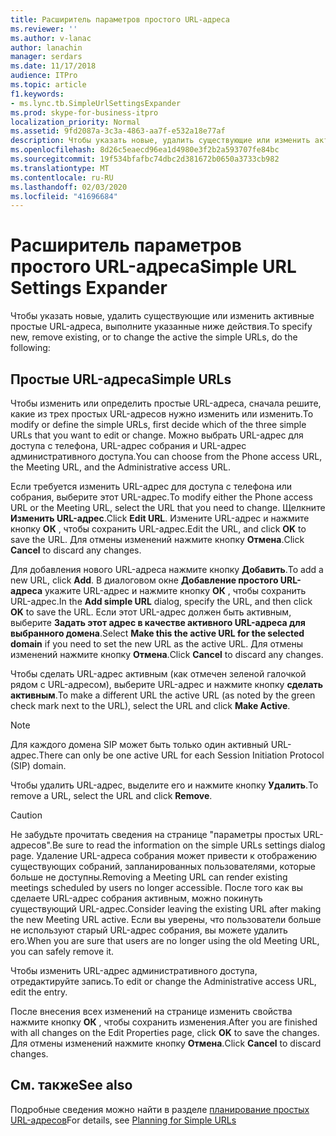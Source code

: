 ```yaml
---
title: Расширитель параметров простого URL-адреса
ms.reviewer: ''
ms.author: v-lanac
author: lanachin
manager: serdars
ms.date: 11/17/2018
audience: ITPro
ms.topic: article
f1.keywords:
- ms.lync.tb.SimpleUrlSettingsExpander
ms.prod: skype-for-business-itpro
localization_priority: Normal
ms.assetid: 9fd2087a-3c3a-4863-aa7f-e532a18e77af
description: Чтобы указать новые, удалить существующие или изменить активные простые URL-адреса, выполните указанные ниже действия.
ms.openlocfilehash: 8d26c5eaecd96ea1d4980e3f2b2a593707fe84bc
ms.sourcegitcommit: 19f534bfafbc74dbc2d381672b0650a3733cb982
ms.translationtype: MT
ms.contentlocale: ru-RU
ms.lasthandoff: 02/03/2020
ms.locfileid: "41696684"
---
```

# <a name="simple-url-settings-expander"></a><span data-ttu-id="569d9-103">Расширитель параметров простого URL-адреса</span><span class="sxs-lookup"><span data-stu-id="569d9-103">Simple URL Settings Expander</span></span>

<span data-ttu-id="569d9-104">Чтобы указать новые, удалить существующие или изменить активные простые URL-адреса, выполните указанные ниже действия.</span><span class="sxs-lookup"><span data-stu-id="569d9-104">To specify new, remove existing, or to change the active the simple URLs, do the following:</span></span>

## <a name="simple-urls"></a><span data-ttu-id="569d9-105">Простые URL-адреса</span><span class="sxs-lookup"><span data-stu-id="569d9-105">Simple URLs</span></span>

<span data-ttu-id="569d9-106">Чтобы изменить или определить простые URL-адреса, сначала решите, какие из трех простых URL-адресов нужно изменить или изменить.</span><span class="sxs-lookup"><span data-stu-id="569d9-106">To modify or define the simple URLs, first decide which of the three simple URLs that you want to edit or change.</span></span> <span data-ttu-id="569d9-107">Можно выбрать URL-адрес для доступа с телефона, URL-адрес собрания и URL-адрес административного доступа.</span><span class="sxs-lookup"><span data-stu-id="569d9-107">You can choose from the Phone access URL, the Meeting URL, and the Administrative access URL.</span></span>

<span data-ttu-id="569d9-108">Если требуется изменить URL-адрес для доступа с телефона или собрания, выберите этот URL-адрес.</span><span class="sxs-lookup"><span data-stu-id="569d9-108">To modify either the Phone access URL or the Meeting URL, select the URL that you need to change.</span></span> <span data-ttu-id="569d9-109">Щелкните **Изменить URL-адрес**.</span><span class="sxs-lookup"><span data-stu-id="569d9-109">Click **Edit URL**.</span></span> <span data-ttu-id="569d9-110">Измените URL-адрес и нажмите кнопку **ОК** , чтобы сохранить URL-адрес.</span><span class="sxs-lookup"><span data-stu-id="569d9-110">Edit the URL, and click **OK** to save the URL.</span></span> <span data-ttu-id="569d9-111">Для отмены изменений нажмите кнопку **Отмена**.</span><span class="sxs-lookup"><span data-stu-id="569d9-111">Click **Cancel** to discard any changes.</span></span>

<span data-ttu-id="569d9-112">Для добавления нового URL-адреса нажмите кнопку **Добавить**.</span><span class="sxs-lookup"><span data-stu-id="569d9-112">To add a new URL, click **Add**.</span></span> <span data-ttu-id="569d9-113">В диалоговом окне **Добавление простого URL-адреса** укажите URL-адрес и нажмите кнопку **ОК** , чтобы сохранить URL-адрес.</span><span class="sxs-lookup"><span data-stu-id="569d9-113">In the **Add simple URL** dialog, specify the URL, and then click **OK** to save the URL.</span></span> <span data-ttu-id="569d9-114">Если этот URL-адрес должен быть активным, выберите **Задать этот адрес в качестве активного URL-адреса для выбранного домена**.</span><span class="sxs-lookup"><span data-stu-id="569d9-114">Select **Make this the active URL for the selected domain** if you need to set the new URL as the active URL.</span></span> <span data-ttu-id="569d9-115">Для отмены изменений нажмите кнопку **Отмена**.</span><span class="sxs-lookup"><span data-stu-id="569d9-115">Click **Cancel** to discard any changes.</span></span>

<span data-ttu-id="569d9-116">Чтобы сделать URL-адрес активным (как отмечен зеленой галочкой рядом с URL-адресом), выберите URL-адрес и нажмите кнопку **сделать активным**.</span><span class="sxs-lookup"><span data-stu-id="569d9-116">To make a different URL the active URL (as noted by the green check mark next to the URL), select the URL and click **Make Active**.</span></span>

> [!NOTE]
> <span data-ttu-id="569d9-117">Для каждого домена SIP может быть только один активный URL-адрес.</span><span class="sxs-lookup"><span data-stu-id="569d9-117">There can only be one active URL for each Session Initiation Protocol (SIP) domain.</span></span>

<span data-ttu-id="569d9-118">Чтобы удалить URL-адрес, выделите его и нажмите кнопку **Удалить**.</span><span class="sxs-lookup"><span data-stu-id="569d9-118">To remove a URL, select the URL and click **Remove**.</span></span>

> [!CAUTION]
> <span data-ttu-id="569d9-119">Не забудьте прочитать сведения на странице "параметры простых URL-адресов".</span><span class="sxs-lookup"><span data-stu-id="569d9-119">Be sure to read the information on the simple URLs settings dialog page.</span></span> <span data-ttu-id="569d9-120">Удаление URL-адреса собрания может привести к отображению существующих собраний, запланированных пользователями, которые больше не доступны.</span><span class="sxs-lookup"><span data-stu-id="569d9-120">Removing a Meeting URL can render existing meetings scheduled by users no longer accessible.</span></span> <span data-ttu-id="569d9-121">После того как вы сделаете URL-адрес собрания активным, можно покинуть существующий URL-адрес.</span><span class="sxs-lookup"><span data-stu-id="569d9-121">Consider leaving the existing URL after making the new Meeting URL active.</span></span> <span data-ttu-id="569d9-122">Если вы уверены, что пользователи больше не используют старый URL-адрес собрания, вы можете удалить его.</span><span class="sxs-lookup"><span data-stu-id="569d9-122">When you are sure that users are no longer using the old Meeting URL, you can safely remove it.</span></span>

<span data-ttu-id="569d9-123">Чтобы изменить URL-адрес административного доступа, отредактируйте запись.</span><span class="sxs-lookup"><span data-stu-id="569d9-123">To edit or change the Administrative access URL, edit the entry.</span></span>

<span data-ttu-id="569d9-124">После внесения всех изменений на странице изменить свойства нажмите кнопку **ОК** , чтобы сохранить изменения.</span><span class="sxs-lookup"><span data-stu-id="569d9-124">After you are finished with all changes on the Edit Properties page, click **OK** to save the changes.</span></span> <span data-ttu-id="569d9-125">Для отмены изменений нажмите кнопку **Отмена**.</span><span class="sxs-lookup"><span data-stu-id="569d9-125">Click **Cancel** to discard changes.</span></span>

## <a name="see-also"></a><span data-ttu-id="569d9-126">См. также</span><span class="sxs-lookup"><span data-stu-id="569d9-126">See also</span></span>

<span data-ttu-id="569d9-127">Подробные сведения можно найти в разделе [планирование простых URL-адресов](https://technet.microsoft.com/library/20e4f4b6-b7ff-4297-b00d-d1211ee800ac.aspx)</span><span class="sxs-lookup"><span data-stu-id="569d9-127">For details, see [Planning for Simple URLs](https://technet.microsoft.com/library/20e4f4b6-b7ff-4297-b00d-d1211ee800ac.aspx)</span></span>



